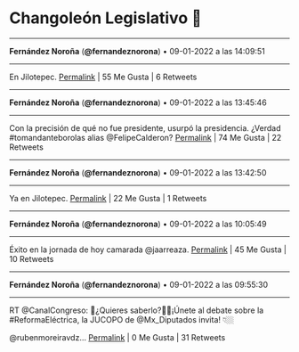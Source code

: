 # Changoleón Legislativo 🙈
*****
**Fernández Noroña** (**@fernandeznorona**) • 09-01-2022 a las 14:09:51
*****
En Jilotepec.
[Permalink](https://twitter.com/fernandeznorona/status/1480300815185289216) | 55 Me Gusta | 6 Retweets
*****
**Fernández Noroña** (**@fernandeznorona**) • 09-01-2022 a las 13:45:46
*****
Con la precisión de qué no fue presidente, usurpó la presidencia. ¿Verdad #tomandanteborolas alias @FelipeCalderon?
[Permalink](https://twitter.com/fernandeznorona/status/1480294752700485632) | 74 Me Gusta | 22 Retweets
*****
**Fernández Noroña** (**@fernandeznorona**) • 09-01-2022 a las 13:42:50
*****
Ya en Jilotepec.
[Permalink](https://twitter.com/fernandeznorona/status/1480294015257956358) | 22 Me Gusta | 1 Retweets
*****
**Fernández Noroña** (**@fernandeznorona**) • 09-01-2022 a las 10:05:49
*****
Éxito en la jornada de hoy camarada @jaarreaza.
[Permalink](https://twitter.com/fernandeznorona/status/1480239401661837314) | 45 Me Gusta | 10 Retweets
*****
**Fernández Noroña** (**@fernandeznorona**) • 09-01-2022 a las 09:55:30
*****
RT @CanalCongreso: 📌¿Quieres saberlo?🤔💡¡Únete al debate sobre la #ReformaEléctrica, la JUCOPO de @Mx_Diputados invita! 👇🏼


@rubenmoreiravdz…
[Permalink](https://twitter.com/fernandeznorona/status/1480236803483385862) | 0 Me Gusta | 31 Retweets
